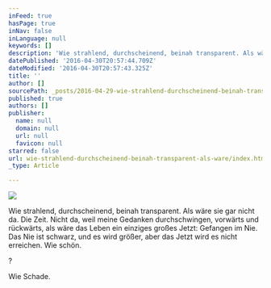 ```yaml
---
inFeed: true
hasPage: true
inNav: false
inLanguage: null
keywords: []
description: 'Wie strahlend, durchscheinend, beinah transparent. Als wäre sie gar nicht da. Die Zeit. Nicht da, weil meine Gedanken durchschwingen, vorwärts und rückwärts, als wäre das Leben ein einziges großes Jetzt: Gefangen im Nie. Das Nie ist schwarz, und es wird größer, aber das Jetzt wird es nicht erreichen. Wie schön. '
datePublished: '2016-04-30T20:57:44.709Z'
dateModified: '2016-04-30T20:57:43.325Z'
title: ''
author: []
sourcePath: _posts/2016-04-29-wie-strahlend-durchscheinend-beinah-transparent-als-ware.md
published: true
authors: []
publisher:
  name: null
  domain: null
  url: null
  favicon: null
starred: false
url: wie-strahlend-durchscheinend-beinah-transparent-als-ware/index.html
_type: Article

---
```

![](https://the-grid-user-content.s3-us-west-2.amazonaws.com/f2af7a17-9143-4819-a30e-44bd0e37a03a.jpg)

Wie strahlend, durchscheinend, beinah transparent. Als wäre sie gar nicht da. Die Zeit. Nicht da, weil meine Gedanken durchschwingen, vorwärts und rückwärts, als wäre das Leben ein einziges großes Jetzt: Gefangen im Nie. Das Nie ist schwarz, und es wird größer, aber das Jetzt wird es nicht erreichen. Wie schön. 

? 

Wie Schade.